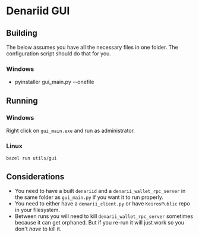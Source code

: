 # Denariid GUI

## Building 

The below assumes you have all the necessary files in one folder. The configuration script should do that for you.

### Windows 

* pyinstaller gui_main.py --onefile

## Running 

### Windows 

Right click on `gui_main.exe` and run as administrator.

### Linux

`bazel run utils/gui`

## Considerations

* You need to have a built `denariid` and a `denarii_wallet_rpc_server` in the same folder as `gui_main.py` if you want it to run properly.
* You need to either have a `denarii_client.py` or have `KeirosPublic` repo in your filesystem.
* Between runs you will need to kill `denarii_wallet_rpc_server` sometimes because it can get orphaned. But if you re-run it will just work so you don't *have* to kill it.